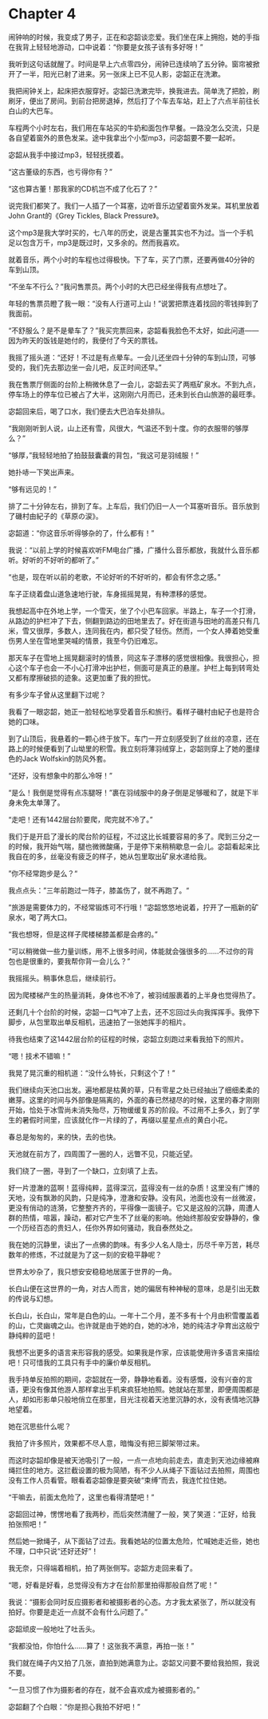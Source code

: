 # Chapter 4

闹钟响的时候，我变成了男子，正在和宓韶谈恋爱。我们坐在床上拥抱，她的手指在我背上轻轻地游动，口中说着：“你要是女孩子该有多好呀！”

我听到这句话就醒了。时间是早上六点零四分，闹钟已连续响了五分钟。窗帘被掀开了一半，阳光已射了进来。另一张床上已不见人影，宓韶正在洗漱。

我把闹钟关上，起床把衣服穿好。宓韶已洗漱完毕，换我进去。简单洗了把脸，刷刷牙，便出了房间。到前台把房退掉，然后打了个车去车站，赶上了六点半前往长白山的大巴车。

车程两个小时左右，我们用在车站买的牛奶和面包作早餐。一路没怎么交流，只是各自望着窗外的景色发呆。途中我拿出个小型mp3，问宓韶要不要一起听。

宓韶从我手中接过mp3，轻轻抚摸着。

“这古董级的东西，也亏得你有？”

“这也算古董！那我家的CD机岂不成了化石了？”

说完我们都笑了。我们一人插了一个耳塞，边听音乐边望着窗外发呆。耳机里放着John Grant的《Grey Tickles, Black Pressure》。

这个mp3是我大学时买的，七八年的历史，说是古董其实也不为过。当一个手机足以包含万千，mp3是既过时，又多余的。然而我喜欢。

就着音乐，两个小时的车程也过得极快。下了车，买了门票，还要再做40分钟的车到山顶。

“不坐车不行么？”我问售票员。两个小时的大巴已经坐得我有点想吐了。

年轻的售票员瞪了我一眼：“没有人行道可上山！”说罢把票连着找回的零钱摔到了我面前。

“不舒服么？是不是晕车了？”我买完票回来，宓韶看我脸色不太好，如此问道——因为昨天的饭钱是她付的，我便付了今天的票钱。

我摇了摇头道：“还好！不过是有点晕车。一会儿还坐四十分钟的车到山顶，可够受的，我们先去那边坐一会儿吧，反正时间还早。”

我在售票厅侧面的台阶上稍微休息了一会儿，宓韶去买了两瓶矿泉水。不到九点，停车场上的停车位已被占了大半，这刚刚六月而已，还未到长白山旅游的最旺季。

宓韶回来后，喝了口水，我们便去大巴泊车处排队。

“我刚刚听到人说，山上还有雪，风很大，气温还不到十度。你的衣服带的够厚么？”

“够厚，”我轻轻地拍了拍鼓鼓囊囊的背包，“我这可是羽绒服！”

她扑哧一下笑出声来。

“够有远见的！”

排了二十分钟左右，排到了车。上车后，我们仍旧一人一个耳塞听音乐。音乐放到了磯村由紀子的《草原の涙》。

宓韶道：“你这音乐听得够杂的了，什么都有！”

我说：“以前上学的时候喜欢听FM电台广播，广播什么音乐都放，我就什么音乐都听。好听的不好听的都听了。”

“也是，现在听以前的老歌，不论好听的不好听的，都会有怀念之感。”

车子正绕着盘山道急速地行驶，车身摇摇晃晃，有种漂移的感觉。

我想起高中在外地上学，一个雪天，坐了个小巴车回家。半路上，车子一个打滑，从路边的护栏冲了下去，侧翻到路边的田地里去了。好在街道与田地的高差只有几米，雪又很厚，多数人，连同我在内，都只受了轻伤。然而，一个女人捧着她受重伤男人坐在雪地里哭喊的情景，我至今仍旧难忘。

那天车子在雪地上摇晃翻滚时的情景，同这车子漂移的感觉很相像。我很担心，担心这个车子也会一不小心打滑冲出护栏，侧面可是真正的悬崖。护栏上每到转弯处又都有摩擦破损的迹象。这更加重了我的担忧。

有多少车子曾从这里翻下过呢？

我看了一眼宓韶，她正一脸轻松地享受着音乐和旅行。看样子磯村由紀子也是符合她的口味。

到了山顶后，我悬着的一颗心终于放下。车门一开立刻感受到了丝丝的凉意，还在路上的时候便看到了山坳里的积雪。我立刻将薄羽绒穿上，宓韶则穿上了她的墨绿色的Jack Wolfskin的防风外套。

“还好，没有想象中的那么冷呀！”

“是么！我倒是觉得有点冻腿呀！”裹在羽绒服中的身子倒是足够暖和了，就是下半身未免太单薄了。

“走吧！还有1442层台阶要爬，爬完就不冷了。”

我们于是开启了漫长的爬台阶的征程，不过这比长城要容易的多了。爬到三分之一的时候，我开始气喘，腿也微微酸痛，于是停下来稍稍歇息一会儿。宓韶看起来比我自在的多，丝毫没有疲乏的样子，她从包里取出矿泉水递给我。

”你不经常跑步是么？“

我点点头：”三年前跑过一阵子，膝盖伤了，就不再跑了。“

”旅游是需要体力的，不经常锻炼可不行哦！”宓韶悠悠地说着，拧开了一瓶新的矿泉水，喝了两大口。

“我也想呀，但是这样子爬楼梯膝盖都是会疼的。”

“可以稍微做一些力量训练，用不上很多时间，体能就会强很多的……不过你的背包也是很重的，要我帮你背一会儿么？”

我摇摇头。稍事休息后，继续前行。

因为爬楼梯产生的热量消耗，身体也不冷了，被羽绒服裹着的上半身也觉得热了。

还剩几十个台阶的时候，宓韶一口气冲了上去，还不忘回过头向我挥挥手。我停下脚步，从包里取出单反相机，迅速拍了一张她挥手的相片。

待我也结束了这1442层台阶的征程的时候，宓韶立刻跑过来看我拍下的照片。

“嗯！技术不错嘛！”

我晃了晃沉重的相机道：“没什么特长，只剩这个了！”

我们继续向天池口出发。遍地都是枯黄的草，只有零星之处已经抽出了细细柔柔的嫩芽。这里的时间与外部像是隔离的，外面的春已然褪尽的时候，这里的春才刚刚开始，恰处于冰雪尚未消失殆尽，万物缓缓复苏的阶段。不过用不上多久，到了学生的暑假时间里，应该就化作一片绿的了，再缀以星星点点的黄白小花。

春总是匆匆的，来的快，去的也快。

天池就在前方了，四周围了一圈的人，远瞥不见，只能近望。

我们绕了一圈，寻到了一个缺口，立刻填了上去。

好一片澄澈的蓝啊！蓝得纯粹，蓝得深沉，蓝得没有一丝的杂质！这里没有广博的天地，没有飘渺的风韵，只是纯净，澄澈和安静。没有风，池面也没有一丝微波，更没有俏动的涟漪，它整整齐齐的，平得像一面镜子。它又是这般的沉静，周遭人群的热情，喧嚣，躁动，都对它产生不了丝毫的影响。他始终那般安安静静的，像一个历经百态的贵妇人，任你外界如何骚动，我自泰然处之。

我在她的沉静里，读出了一点佛的韵味。有多少人名人隐士，历尽千辛万苦，耗尽数年的修炼，不过就是为了这一刻的安稳平静呢？

世界太吵杂了，我只想安安稳稳地居匿于世界的一角。

长白山便在这世界的一角，对古人而言，她的偏居有种神秘的意味，总是引出无数的传说与幻想。

长白山，长白山，常年是白色的山。一年十二个月，差不多有十个月由积雪覆盖着的山，亡灵幽魂之山。也许就是由于她的白，她的冰冷，她的纯洁才孕育出这般宁静纯粹的蓝吧！

我想不出更多的语言来形容我的感受。如果我是作家，应该能使用许多语言来描绘吧！只可惜我的工具只有手中的廉价单反相机。

我手持单反拍照的期间，宓韶就在一旁，静静地看着。没有感慨，没有兴奋的言语，更没有像其他游人那样拿出手机来疯狂地拍照。她就站在那里，即便周围都是人，却如形影单只般地俏立在那里，目光注视着天池里沉静的水，没有表情地沉静地望着。

她在沉思些什么呢？

我拍了许多照片，效果都不尽人意，暗悔没有把三脚架带过来。

而这时宓韶却像是被天池吸引了一般，一点一点地向前走去，直走到天池边缘被麻绳拦住的地方。这拦截设置的极为简陋，有不少人从绳子下面钻过去拍照，周围也没有工作人员看管。眼看着宓韶像是要突破“束缚”而去，我连忙拉住她。

“干嘛去，前面太危险了，这里也看得清楚吧！”

宓韶回过神，愣愣地看了我两秒，而后突然清醒了一般，笑了笑道：“正好，给我拍张照吧！”

然后她一掀绳子，从下面钻了过去。我看她站的位置太危险，忙喊她走近些，她也不理，口中只说“还好还好”！

我无奈，只得端着相机，拍了两张侧写。宓韶方走回来看了。

“嗯，好看是好看，总觉得没有方才在台阶那里拍得那般自然了呢！”

我说：“摄影会同时反应摄影者和被摄影者的心态。方才我太紧张了，所以就没有拍好。你要是走近一点就不会有什么问题了。”

宓韶顽皮一般地吐了吐舌头。

“我都没怕，你怕什么……算了！这张我不满意，再拍一张！”

我们就在绳子内又拍了几张，直拍到她满意为止。宓韶又问要不要给我拍照，我说不要。

“一旦习惯了作为摄影者的存在，就不会喜欢成为被摄影者的。”

宓韶翻了个白眼：“你是担心我拍不好吧！”

